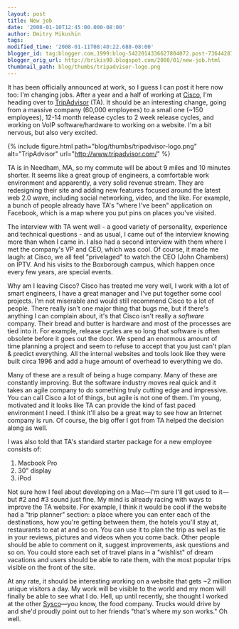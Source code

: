 ```yaml
---
layout: post
title: New job
date: '2008-01-10T12:45:00.000-08:00'
author: Dmitry Mikushin
tags: 
modified_time: '2008-01-11T08:40:22.688-08:00'
blogger_id: tag:blogger.com,1999:blog-5422014336627804072.post-7364428768592501458
blogger_orig_url: http://brikis98.blogspot.com/2008/01/new-job.html
thumbnail_path: blog/thumbs/tripadvisor-logo.png
---
```


It has been officially announced at work, so I guess I can post it here now 
too: I'm changing jobs. After a year and a half of working at 
[Cisco](http://www.cisco.com/), I'm heading over to 
[TripAdvisor](http://www.tripadvisor.com/) (TA). It should be an interesting 
change, going from a massive company (60,000 employees) to a small one (~150 
employees), 12-14 month release cycles to 2 week release cycles, and working 
on VoIP software/hardware to working on a website. I'm a bit nervous, but also 
very excited. 

{% include figure.html path="blog/thumbs/tripadvisor-logo.png" alt="TripAdvisor" url="http://www.tripadvisor.com/" %}

TA is in Needham, MA, so my commute will be about 9 miles and 10 minutes 
shorter. It seems like a great group of engineers, a comfortable work 
environment and apparently, a very solid revenue stream. They are redesigning 
their site and adding new features focused around the latest web 2.0 wave, 
including social networking, video, and the like. For example, a bunch of 
people already have TA's "where I've been" application on Facebook, which is a 
map where you put pins on places you've visited. 

The interview with TA went well - a good variety of personality, experience 
and technical questions - and as usual, I came out of the interview knowing 
more than when I came in. I also had a second interview with them where I met 
the company's VP and CEO, which was cool. Of course, it made me laugh: at 
Cisco, we all feel "privelaged" to watch the CEO (John Chambers) on IPTV. And 
his visits to the Boxborough campus, which happen once every few years, are 
special events. 

Why am I leaving Cisco? Cisco has treated me very well, I work with a lot of 
smart engineers, I have a great manager and I've put together some cool 
projects. I'm not miserable and would still recommend Cisco to a lot of 
people. There really isn't one major thing that bugs me, but if there's 
anything I can complain about, it's that Cisco isn't really a *software* 
company. Their bread and butter is hardware and most of the processes are tied 
into it. For example, release cycles are so long that software is often 
obsolete before it goes out the door. We spend an enormous amount of time 
planning a project and seem to refuse to accept that you just can't plan &amp; 
predict everything. All the internal websites and tools look like they were 
built circa 1996 and add a huge amount of overhead to everything we do. 

Many of these are a result of being a huge company. Many of these are 
constantly improving. But the software industry moves real quick and it takes 
an agile company to do something truly  cutting edge and impressive. You can 
call Cisco a lot of things, but agile is not one of them. I'm young, motivated 
and it looks like TA can provide the kind of fast paced environment I need. I 
think it'll also be a great way to see how an Internet company is run. Of 
course, the big offer I got from TA helped the decision along as well. 

I was also told that TA's standard starter package for a new employee consists 
of: 

1. Macbook Pro 
1. 30" display 
1. iPod 

Not sure how I feel about developing on a Mac&mdash;I'm sure I'll get used to 
it&mdash;but #2 and #3 sound just fine. My mind is already racing with ways to improve 
the TA website. For example, I think it would be cool if the website had a 
"trip planner" section: a place where you can enter each of the destinations, 
how you're getting between them, the hotels you'll stay at, restaurants to eat 
at and so on. You can use it to plan the trip as well as tie in your reviews, 
pictures and videos when you come back. Other people should be able to comment 
on it, suggest improvements, ask questions and so on. You could store each set 
of travel plans in a "wishlist" of dream vacations and users should be able to 
rate them, with the most popular trips visible on the front of the site. 

At any rate, it should be interesting working on a website that gets ~2 
million unique visitors a day. My work will be visible to the world and my mom 
will finally be able to see what I do. Hell, up until recently, she thought I 
worked at the other [Sysco](http://www.sysco.com/)&mdash;you know, the food 
company. Trucks would drive by and she'd proudly point out to her friends 
"that's where my son works." Oh well. 